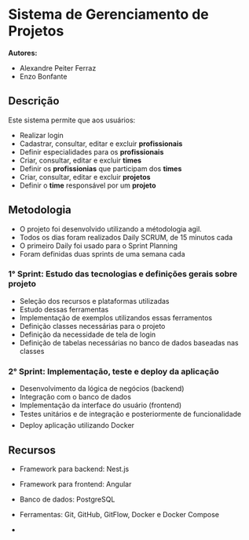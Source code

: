 # Sistema de Gerenciamento de Projetos
**Autores:**
* Alexandre Peiter Ferraz
* Enzo Bonfante

## Descrição

Este sistema permite que aos usuários:

* Realizar login
* Cadastrar, consultar, editar e excluir **profissionais**
* Definir especialidades para os **profissionais**
* Criar, consultar, editar e excluir **times**
* Definir os **profissionias** que participam dos **times**
* Criar, consultar, editar e excluir **projetos**
* Definir o **time** responsável por um **projeto**
## Metodologia

* O projeto foi desenvolvido utilizando a métodologia agil.
* Todos os dias foram realizados Daily SCRUM, de 15 minutos cada
* O primeiro Daily foi usado para o Sprint Planning
* Foram definidas duas sprints de uma semana cada

### 1° Sprint: Estudo das tecnologias e definições gerais sobre projeto
* Seleção dos recursos e plataformas utilizadas
* Estudo dessas ferramentas
* Implementação de exemplos utilizandos essas ferramentos
* Definição classes necessárias para o projeto
* Definição da necessidade de tela de login
* Definição de tabelas necessárias no banco de dados baseadas nas classes

### 2° Sprint: Implementação, teste e deploy da aplicação
* Desenvolvimento da lógica de negócios (backend)
* Integração com o banco de dados
* Implementação da interface do usuário (frontend)
* Testes unitários e de integração e posteriormente de funcionalidade
* Deploy aplicação utilizando Docker

## Recursos

* Framework para backend: Nest.js
* Framework para frontend: Angular
* Banco de dados: PostgreSQL
* Ferramentas: Git, GitHub, GitFlow, Docker e Docker Compose

* 


